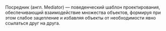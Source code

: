 Посредник (англ. Mediator) — поведенческий шаблон проектирования, обеспечивающий взаимодействие множества объектов, формируя при этом слабое зацепление и избавляя объекты от необходимости явно ссылаться друг на друга.
